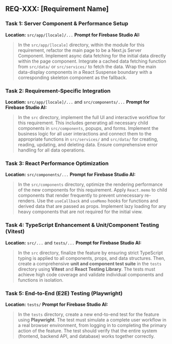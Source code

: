 ## REQ-XXX: [Requirement Name]

### Task 1: Server Component & Performance Setup
**Location:** `src/app/[locale]/...`
**Prompt for Firebase Studio AI:**
> In the `src/app/[locale]` directory, within the module for this requirement, refactor the main page to be a Next.js Server Component. Implement async data fetching for the initial data directly within the page component. Integrate a cached data fetching function from `src/data/` or `src/services/` to fetch the data. Wrap the main data-display components in a React Suspense boundary with a corresponding skeleton component as the fallback.

### Task 2: Requirement-Specific Integration
**Location:** `src/app/[locale]/...` and `src/components/...`
**Prompt for Firebase Studio AI:**
> In the `src` directory, implement the full UI and interactive workflow for this requirement. This includes generating all necessary child components in `src/components`, popups, and forms. Implement the business logic for all user interactions and connect them to the appropriate functions in `src/services/` and `src/data/` for creating, reading, updating, and deleting data. Ensure comprehensive error handling for all data operations.

### Task 3: React Performance Optimization
**Location:** `src/components/...`
**Prompt for Firebase Studio AI:**
> In the `src/components` directory, optimize the rendering performance of the new components for this requirement. Apply `React.memo` to child components that render frequently to prevent unnecessary re-renders. Use the `useCallback` and `useMemo` hooks for functions and derived data that are passed as props. Implement lazy loading for any heavy components that are not required for the initial view.

### Task 4: TypeScript Enhancement & Unit/Component Testing (Vitest)
**Location:** `src/...` and `tests/...`
**Prompt for Firebase Studio AI:**
> In the `src` directory, finalize the feature by ensuring strict TypeScript typing is applied to all components, props, and data structures. Then, create a comprehensive **unit and component test suite** in the `tests` directory using **Vitest** and **React Testing Library**. The tests must achieve high code coverage and validate individual components and functions in isolation.

### Task 5: End-to-End (E2E) Testing (Playwright)
**Location:** `tests/`
**Prompt for Firebase Studio AI:**
> In the `tests` directory, create a new end-to-end test for the feature using **Playwright**. The test must simulate a complete user workflow in a real browser environment, from logging in to completing the primary action of the feature. The test should verify that the entire system (frontend, backend API, and database) works together correctly.